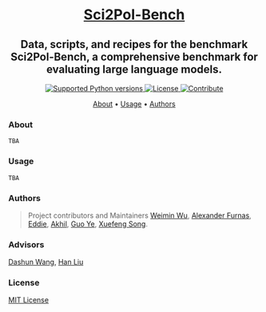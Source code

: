 <h1 align="center"><a href="https://github.com/Northwestern-CSSI/Sci2Pol-Bench">Sci2Pol-Bench</h1> </a>

<h2 align="center">Data, scripts, and recipes for the benchmark Sci2Pol-Bench, a comprehensive benchmark for evaluating large language models.</h2>

<p align="center">
  <a href="#" target="_blank">
    <img src="https://img.shields.io/badge/python-3.10-blue.svg" alt="Supported Python versions">
  </a>
  <a href="https://img.shields.io/badge/License-MIT-yellow.svg" target="_blank">
    <img src="https://img.shields.io/badge/License-MIT-yellow.svg" alt="License">
  </a>
  <a href="https://img.shields.io/badge/PRs-welcome-brightgreen.svg?style=flat-square" target="_blank">
    <img src="https://img.shields.io/badge/PRs-welcome-brightgreen.svg?style=flat-square" alt="Contribute">
  </a>
</p>

<p align="center">
  <a href="#about">About</a> •
  <a href="#usage">Usage</a>  •
  <a href="#authors">Authors</a>
</p>

### About
```
TBA
```

### Usage
```
TBA
```


### Authors
> Project contributors and Maintainers
[Weimin Wu](https://github.com/WeiminWu2000), [Alexander Furnas](https://github.com/alexanderfurnas), [Eddie](https://github.com/EddieYang211), [Akhil](https://github.com/akhilpandey95), [Guo Ye](#), [Xuefeng Song](#).

### Advisors
[Dashun Wang](https://dashunwang.com), [Han Liu](https://www.mccormick.northwestern.edu/research-faculty/directory/profiles/liu-han.html)

### License
[MIT License](https://github.com/Northwestern-CSSI/policyLLM/blob/main/LICENSE)
